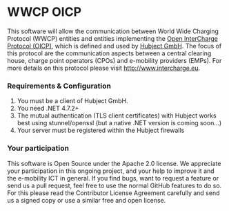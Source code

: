 WWCP OICP
=========

This software will allow the communication between World Wide Charging Protocol
(WWCP) entities and entities implementing the [Open InterCharge Protocol (OICP)](https://github.com/hubject/oicp/),
which is defined and used by [Hubject GmbH](http://www.hubject.com). The focus
of this protocol are the communication aspects between a central clearing house,
charge point operators (CPOs) and e-mobility providers (EMPs). For more details
on this protocol please visit http://www.intercharge.eu.

### Requirements & Configuration

1. You must be a client of Hubject GmbH.
2. You need .NET 4.7.2+
3. The mutual authentication (TLS client certificates) with Hubject works best using stunnel/openssl (but a native .NET version is coming soon...)
4. Your server must be registered within the Hubject firewalls

### Your participation

This software is Open Source under the Apache 2.0 license. We appreciate
your participation in this ongoing project, and your help to improve it
and the e-mobility ICT in general. If you find bugs, want to request a
feature or send us a pull request, feel free to use the normal GitHub
features to do so. For this please read the Contributor License Agreement
carefully and send us a signed copy or use a similar free and open license.
